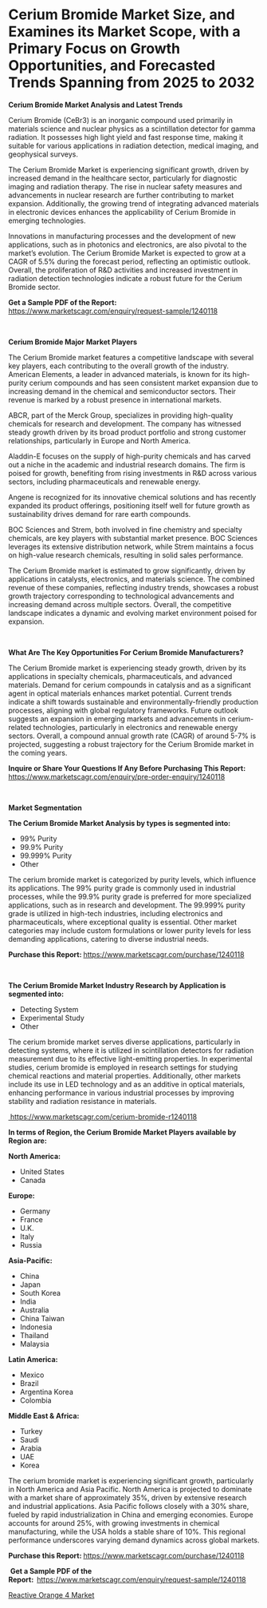 <p><h1>Cerium Bromide Market Size, and Examines its Market Scope, with a Primary Focus on Growth Opportunities, and Forecasted Trends Spanning from 2025 to 2032</h1></p><p><strong>Cerium Bromide Market Analysis and Latest Trends</strong></p>
<p><p>Cerium Bromide (CeBr3) is an inorganic compound used primarily in materials science and nuclear physics as a scintillation detector for gamma radiation. It possesses high light yield and fast response time, making it suitable for various applications in radiation detection, medical imaging, and geophysical surveys.</p><p>The Cerium Bromide Market is experiencing significant growth, driven by increased demand in the healthcare sector, particularly for diagnostic imaging and radiation therapy. The rise in nuclear safety measures and advancements in nuclear research are further contributing to market expansion. Additionally, the growing trend of integrating advanced materials in electronic devices enhances the applicability of Cerium Bromide in emerging technologies.</p><p>Innovations in manufacturing processes and the development of new applications, such as in photonics and electronics, are also pivotal to the market’s evolution. The Cerium Bromide Market is expected to grow at a CAGR of 5.5% during the forecast period, reflecting an optimistic outlook. Overall, the proliferation of R&D activities and increased investment in radiation detection technologies indicate a robust future for the Cerium Bromide sector.</p></p>
<p><strong>Get a Sample PDF of the Report:&nbsp;</strong> <a href="https://www.marketscagr.com/enquiry/request-sample/1240118?utm_campaign=3562&utm_medium=2&utm_source=Github&utm_content=ia&utm_term=02042025&utm_id=cerium-bromide">https://www.marketscagr.com/enquiry/request-sample/1240118</a></p>
<p>&nbsp;</p>
<p><strong>Cerium Bromide Major Market Players</strong></p>
<p><p>The Cerium Bromide market features a competitive landscape with several key players, each contributing to the overall growth of the industry. American Elements, a leader in advanced materials, is known for its high-purity cerium compounds and has seen consistent market expansion due to increasing demand in the chemical and semiconductor sectors. Their revenue is marked by a robust presence in international markets.</p><p>ABCR, part of the Merck Group, specializes in providing high-quality chemicals for research and development. The company has witnessed steady growth driven by its broad product portfolio and strong customer relationships, particularly in Europe and North America.</p><p>Aladdin-E focuses on the supply of high-purity chemicals and has carved out a niche in the academic and industrial research domains. The firm is poised for growth, benefiting from rising investments in R&D across various sectors, including pharmaceuticals and renewable energy.</p><p>Angene is recognized for its innovative chemical solutions and has recently expanded its product offerings, positioning itself well for future growth as sustainability drives demand for rare earth compounds.</p><p>BOC Sciences and Strem, both involved in fine chemistry and specialty chemicals, are key players with substantial market presence. BOC Sciences leverages its extensive distribution network, while Strem maintains a focus on high-value research chemicals, resulting in solid sales performance.</p><p>The Cerium Bromide market is estimated to grow significantly, driven by applications in catalysts, electronics, and materials science. The combined revenue of these companies, reflecting industry trends, showcases a robust growth trajectory corresponding to technological advancements and increasing demand across multiple sectors. Overall, the competitive landscape indicates a dynamic and evolving market environment poised for expansion.</p></p>
<p>&nbsp;</p>
<p><strong>What Are The Key Opportunities For Cerium Bromide Manufacturers?</strong></p>
<p><p>The Cerium Bromide market is experiencing steady growth, driven by its applications in specialty chemicals, pharmaceuticals, and advanced materials. Demand for cerium compounds in catalysis and as a significant agent in optical materials enhances market potential. Current trends indicate a shift towards sustainable and environmentally-friendly production processes, aligning with global regulatory frameworks. Future outlook suggests an expansion in emerging markets and advancements in cerium-related technologies, particularly in electronics and renewable energy sectors. Overall, a compound annual growth rate (CAGR) of around 5-7% is projected, suggesting a robust trajectory for the Cerium Bromide market in the coming years.</p></p>
<p><strong>Inquire or Share Your Questions If Any Before Purchasing This Report:</strong> <a href="https://www.marketscagr.com/enquiry/pre-order-enquiry/1240118?utm_campaign=3562&utm_medium=2&utm_source=Github&utm_content=ia&utm_term=02042025&utm_id=cerium-bromide">https://www.marketscagr.com/enquiry/pre-order-enquiry/1240118</a></p>
<p>&nbsp;</p>
<p><strong>Market Segmentation</strong></p>
<p><strong>The Cerium Bromide Market Analysis by types is segmented into:</strong></p>
<p><ul><li>99% Purity</li><li>99.9% Purity</li><li>99.999% Purity</li><li>Other</li></ul></p>
<p><p>The cerium bromide market is categorized by purity levels, which influence its applications. The 99% purity grade is commonly used in industrial processes, while the 99.9% purity grade is preferred for more specialized applications, such as in research and development. The 99.999% purity grade is utilized in high-tech industries, including electronics and pharmaceuticals, where exceptional quality is essential. Other market categories may include custom formulations or lower purity levels for less demanding applications, catering to diverse industrial needs.</p></p>
<p><strong>Purchase this Report:&nbsp;</strong><a href="https://www.marketscagr.com/purchase/1240118?utm_campaign=3562&utm_medium=2&utm_source=Github&utm_content=ia&utm_term=02042025&utm_id=cerium-bromide">https://www.marketscagr.com/purchase/1240118</a></p>
<p>&nbsp;</p>
<p><strong>The Cerium Bromide Market Industry Research by Application is segmented into:</strong></p>
<p><ul><li>Detecting System</li><li>Experimental Study</li><li>Other</li></ul></p>
<p><p>The cerium bromide market serves diverse applications, particularly in detecting systems, where it is utilized in scintillation detectors for radiation measurement due to its effective light-emitting properties. In experimental studies, cerium bromide is employed in research settings for studying chemical reactions and material properties. Additionally, other markets include its use in LED technology and as an additive in optical materials, enhancing performance in various industrial processes by improving stability and radiation resistance in materials.</p></p>
<p><a href="https://www.marketscagr.com/cerium-bromide-r1240118?utm_campaign=3562&utm_medium=2&utm_source=Github&utm_content=ia&utm_term=02042025&utm_id=cerium-bromide">&nbsp;https://www.marketscagr.com/cerium-bromide-r1240118</a></p>
<p><strong>In terms of Region, the Cerium Bromide Market Players available by Region are:</strong></p>
<p>
    <p> <strong> North America: </strong>
        <ul>
            <li>United States</li>
            <li>Canada</li>
        </ul>
        </p> 
    <p> <strong> Europe: </strong>
        <ul>
            <li>Germany</li>
            <li>France</li>
            <li>U.K.</li>
            <li>Italy</li>
            <li>Russia</li>
        </ul>
        </p> 
    <p> <strong> Asia-Pacific: </strong>
        <ul>
            <li>China</li>
            <li>Japan</li>
            <li>South Korea</li>
            <li>India</li>
            <li>Australia</li>
            <li>China Taiwan</li>
            <li>Indonesia</li>
            <li>Thailand</li>
            <li>Malaysia</li>
        </ul>
        </p> 
    <p> <strong> Latin America: </strong>
        <ul>
            <li>Mexico</li>
            <li>Brazil</li>
            <li>Argentina Korea</li>
            <li>Colombia</li>
        </ul>
        </p> 
    <p> <strong> Middle East & Africa: </strong>
        <ul>
            <li>Turkey</li>
            <li>Saudi</li>
            <li>Arabia</li>
            <li>UAE</li>
            <li>Korea</li>
        </ul>
    </p>
    </p>
<p><p>The cerium bromide market is experiencing significant growth, particularly in North America and Asia Pacific. North America is projected to dominate with a market share of approximately 35%, driven by extensive research and industrial applications. Asia Pacific follows closely with a 30% share, fueled by rapid industrialization in China and emerging economies. Europe accounts for around 25%, with growing investments in chemical manufacturing, while the USA holds a stable share of 10%. This regional performance underscores varying demand dynamics across global markets.</p></p>
<p><strong>Purchase this Report: </strong><a href="https://www.marketscagr.com/purchase/1240118?utm_campaign=3562&utm_medium=2&utm_source=Github&utm_content=ia&utm_term=02042025&utm_id=cerium-bromide">https://www.marketscagr.com/purchase/1240118</a></p>
<p>&nbsp;<strong>Get a Sample PDF of the Report:&nbsp;&nbsp;</strong><a href="https://www.marketscagr.com/enquiry/request-sample/1240118?utm_campaign=3562&utm_medium=2&utm_source=Github&utm_content=ia&utm_term=02042025&utm_id=cerium-bromide">https://www.marketscagr.com/enquiry/request-sample/1240118</a></p>
<p><strong></strong></p>
<p><p><a href="https://github.com/naulasulakr0/Market-Research-Report-List-1/blob/main/reactive-orange-4-market.md?utm_campaign=3562&utm_medium=2&utm_source=Github&utm_content=ia&utm_term=02042025&utm_id=cerium-bromide">Reactive Orange 4 Market</a></p></p>